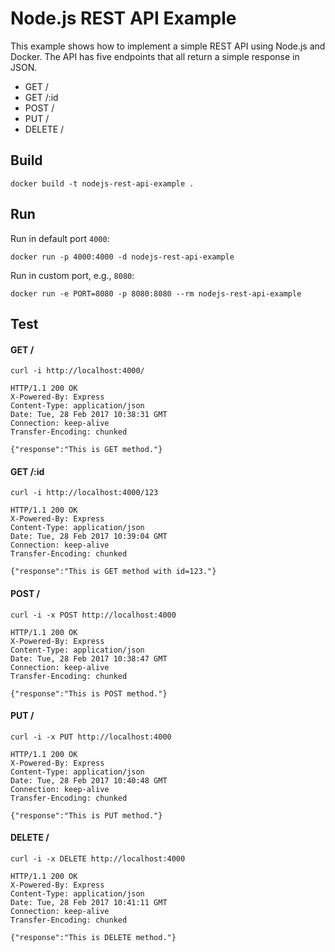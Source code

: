 # Node.js REST API Example

This example shows how to implement a simple REST API using Node.js and Docker. The API has five endpoints that all return a simple response in JSON.

* GET /
* GET /:id
* POST /
* PUT /
* DELETE /

## Build

```
docker build -t nodejs-rest-api-example .
```

## Run

Run in default port `4000`:
```
docker run -p 4000:4000 -d nodejs-rest-api-example
```

Run in custom port, e.g., `8080`:
```
docker run -e PORT=8080 -p 8080:8080 --rm nodejs-rest-api-example
```

## Test

#### GET /

```
curl -i http://localhost:4000/

HTTP/1.1 200 OK
X-Powered-By: Express
Content-Type: application/json
Date: Tue, 28 Feb 2017 10:38:31 GMT
Connection: keep-alive
Transfer-Encoding: chunked

{"response":"This is GET method."}
```

#### GET /:id

```
curl -i http://localhost:4000/123

HTTP/1.1 200 OK
X-Powered-By: Express
Content-Type: application/json
Date: Tue, 28 Feb 2017 10:39:04 GMT
Connection: keep-alive
Transfer-Encoding: chunked

{"response":"This is GET method with id=123."}
```

#### POST /

```
curl -i -x POST http://localhost:4000

HTTP/1.1 200 OK
X-Powered-By: Express
Content-Type: application/json
Date: Tue, 28 Feb 2017 10:38:47 GMT
Connection: keep-alive
Transfer-Encoding: chunked

{"response":"This is POST method."}
```

#### PUT /

```
curl -i -x PUT http://localhost:4000

HTTP/1.1 200 OK
X-Powered-By: Express
Content-Type: application/json
Date: Tue, 28 Feb 2017 10:40:48 GMT
Connection: keep-alive
Transfer-Encoding: chunked

{"response":"This is PUT method."}
```

#### DELETE /

```
curl -i -x DELETE http://localhost:4000

HTTP/1.1 200 OK
X-Powered-By: Express
Content-Type: application/json
Date: Tue, 28 Feb 2017 10:41:11 GMT
Connection: keep-alive
Transfer-Encoding: chunked

{"response":"This is DELETE method."}
```
